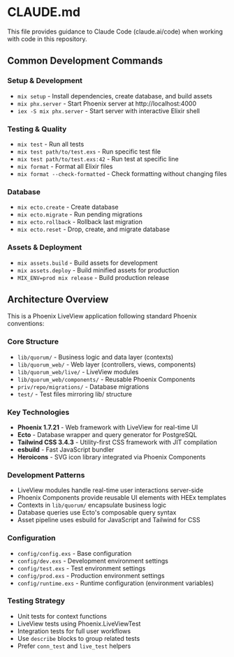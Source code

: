 # CLAUDE.md

This file provides guidance to Claude Code (claude.ai/code) when working with code in this repository.

## Common Development Commands

### Setup & Development
- `mix setup` - Install dependencies, create database, and build assets
- `mix phx.server` - Start Phoenix server at http://localhost:4000
- `iex -S mix phx.server` - Start server with interactive Elixir shell

### Testing & Quality
- `mix test` - Run all tests
- `mix test path/to/test.exs` - Run specific test file
- `mix test path/to/test.exs:42` - Run test at specific line
- `mix format` - Format all Elixir files
- `mix format --check-formatted` - Check formatting without changing files

### Database
- `mix ecto.create` - Create database
- `mix ecto.migrate` - Run pending migrations
- `mix ecto.rollback` - Rollback last migration
- `mix ecto.reset` - Drop, create, and migrate database

### Assets & Deployment
- `mix assets.build` - Build assets for development
- `mix assets.deploy` - Build minified assets for production
- `MIX_ENV=prod mix release` - Build production release

## Architecture Overview

This is a Phoenix LiveView application following standard Phoenix conventions:

### Core Structure
- `lib/quorum/` - Business logic and data layer (contexts)
- `lib/quorum_web/` - Web layer (controllers, views, components)
- `lib/quorum_web/live/` - LiveView modules
- `lib/quorum_web/components/` - Reusable Phoenix Components
- `priv/repo/migrations/` - Database migrations
- `test/` - Test files mirroring lib/ structure

### Key Technologies
- **Phoenix 1.7.21** - Web framework with LiveView for real-time UI
- **Ecto** - Database wrapper and query generator for PostgreSQL
- **Tailwind CSS 3.4.3** - Utility-first CSS framework with JIT compilation
- **esbuild** - Fast JavaScript bundler
- **Heroicons** - SVG icon library integrated via Phoenix Components

### Development Patterns
- LiveView modules handle real-time user interactions server-side
- Phoenix Components provide reusable UI elements with HEEx templates
- Contexts in `lib/quorum/` encapsulate business logic
- Database queries use Ecto's composable query syntax
- Asset pipeline uses esbuild for JavaScript and Tailwind for CSS

### Configuration
- `config/config.exs` - Base configuration
- `config/dev.exs` - Development environment settings
- `config/test.exs` - Test environment settings
- `config/prod.exs` - Production environment settings
- `config/runtime.exs` - Runtime configuration (environment variables)

### Testing Strategy
- Unit tests for context functions
- LiveView tests using Phoenix.LiveViewTest
- Integration tests for full user workflows
- Use `describe` blocks to group related tests
- Prefer `conn_test` and `live_test` helpers